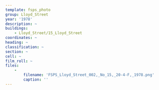 ```yaml
---
template: fsps_photo
group: Lloyd_Street
year: '1978'
description: ~
buildings:
    - Lloyd_Street/15_Lloyd_Street
coordinates: ~
heading: ~
classification: ~
section: ~
cell: ~
film_roll: ~
files:
    -
        filename: 'FSPS_Lloyd_Street_002,_No_15,_20-4-F,_1978.png'
        caption: ''
---
```

